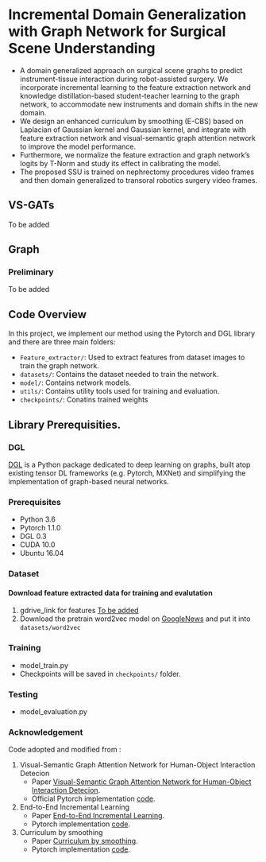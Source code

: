# Incremental Domain Generalization with Graph Network for Surgical Scene Understanding

<!---------------------------------------------------------------------------------------------------------------->
- A domain generalized approach on surgical scene graphs to predict instrument-tissue interaction during robot-assisted surgery. We incorporate incremental learning to the feature extraction network and knowledge distillation-based student-teacher learning to the graph network, to accommodate new instruments and domain shifts in the new domain. 
- We design an enhanced curriculum by smoothing (E-CBS) based on Laplacian of Gaussian kernel and Gaussian kernel, and integrate with feature extraction network and visual-semantic graph attention network to improve the model performance. 
- Furthermore, we normalize the feature extraction and graph network’s logits by T-Norm and study its effect in calibrating the model. 
- The proposed SSU is trained on nephrectomy procedures video frames and then domain generalized to transoral robotics surgery video frames.

<!---------------------------------------------------------------------------------------------------------------->
## VS-GATs
To be added
<!---------------------------------------------------------------------------------------------------------------->
## Graph
### Preliminary
To be added

<!---------------------------------------------------------------------------------------------------------------->
## Code Overview
In this project, we implement our method using the Pytorch and DGL library and there are three main folders: 

- `Feature_extractor/`: Used to extract features from dataset images to train the graph network.
- `datasets/`: Contains the dataset needed to train the network.
- `model/`: Contains network models.
- `utils/`: Contains utility tools used for training and evaluation.
- `checkpoints/`: Conatins trained weights

<!---------------------------------------------------------------------------------------------------------------->
## Library Prerequisities.

### DGL
<a href='https://docs.dgl.ai/en/latest/install/index.html'>DGL</a> is a Python package dedicated to deep learning on graphs, built atop existing tensor DL frameworks (e.g. Pytorch, MXNet) and simplifying the implementation of graph-based neural networks.

### Prerequisites
- Python 3.6
- Pytorch 1.1.0
- DGL 0.3
- CUDA 10.0
- Ubuntu 16.04


### Dataset
#### Download feature extracted data for training and evalutation
1. gdrive_link for features [To be added]()
2. Download the pretrain word2vec model on [GoogleNews](https://code.google.com/archive/p/word2vec/) and put it into `datasets/word2vec` 

### Training
- model_train.py
- Checkpoints will be saved in `checkpoints/` folder.

### Testing
- model_evaluation.py


### Acknowledgement
Code adopted and modified from :
1. Visual-Semantic Graph Attention Network for Human-Object Interaction Detecion
    - Paper [Visual-Semantic Graph Attention Network for Human-Object Interaction Detecion](https://arxiv.org/abs/2001.02302).
    - Official Pytorch implementation [code](https://github.com/birlrobotics/vs-gats).
2. End-to-End Incremental Learning
    - Paper [End-to-End Incremental Learning](ttps://arxiv.org/pdf/1807.09536.pdf).
    - Pytorch implementation [code](https://github.com/fmcp/EndToEndIncrementalLearning).
3. Curriculum by smoothing
    - Paper [Curriculum by smoothing](https://arxiv.org/pdf/2003.01367.pdf).
    - Pytorch implementation [code](https://github.com/pairlab/CBS).
